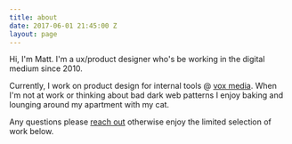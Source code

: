 ```yaml
---
title: about
date: 2017-06-01 21:45:00 Z
layout: page
---
```


Hi, I'm Matt. I'm a ux/product designer who's be working in the digital medium since 2010.

Currently, I work on product design for internal tools @ [vox media](http://www.voxmedia.com/). When I'm not at work or thinking about bad dark web patterns I enjoy baking and lounging around my apartment with my cat.

Any questions please [reach out](mailto:msullivanxi@gmail.com?Subject=Hi%20Matt) otherwise enjoy the limited selection of work below.